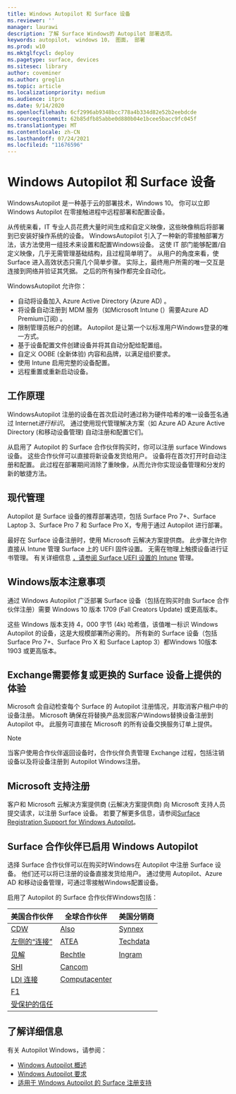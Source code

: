 ```yaml
---
title: Windows Autopilot 和 Surface 设备
ms.reviewer: ''
manager: laurawi
description: 了解 Surface Windows的 Autopilot 部署选项。
keywords: autopilot， windows 10， 图面， 部署
ms.prod: w10
ms.mktglfcycl: deploy
ms.pagetype: surface, devices
ms.sitesec: library
author: coveminer
ms.author: greglin
ms.topic: article
ms.localizationpriority: medium
ms.audience: itpro
ms.date: 9/14/2020
ms.openlocfilehash: 6cf2996ab9348bcc778a4b334d82e52b2eebdcde
ms.sourcegitcommit: 62b85dfb85abbe0d880b04e1bcee5bacc9fc045f
ms.translationtype: MT
ms.contentlocale: zh-CN
ms.lasthandoff: 07/24/2021
ms.locfileid: "11676596"
---
```

# <a name="windows-autopilot-and-surface-devices"></a>Windows Autopilot 和 Surface 设备

WindowsAutopilot 是一种基于云的部署技术，Windows 10。 你可以立即Windows Autopilot 在零接触进程中远程部署和配置设备。

从传统来看，IT 专业人员花费大量时间生成和自定义映像，这些映像稍后将部署到已安装好操作系统的设备。 WindowsAutopilot 引入了一种新的零接触部署方法，该方法使用一组技术来设置和配置Windows设备。 这使 IT 部门能够配置/自定义映像，几乎无需管理基础结构，且过程简单明了。 从用户的角度来看，使 Surface 进入高效状态只需几个简单步骤。 实际上，最终用户所需的唯一交互是连接到网络并验证其凭据。 之后的所有操作都完全自动化。

WindowsAutopilot 允许你：

- 自动将设备加入 Azure Active Directory (Azure AD) 。
- 将设备自动注册到 MDM 服务（如Microsoft Intune (）需要Azure AD Premium订阅) 。
- 限制管理员帐户的创建。 Autopilot 是让第一个以标准用户Windows登录的唯一方式。
- 基于设备配置文件创建设备并将其自动分配给配置组。
- 自定义 OOBE (全新体验) 内容和品牌，以满足组织要求。
- 使用 Intune 启用完整的设备配置。
- 远程重置或重新启动设备。

## <a name="how-it-works"></a>工作原理

WindowsAutopilot 注册的设备在首次启动时通过称为硬件哈希的唯一设备签名通过 Internet*进行标识*。 通过使用现代管理解决方案（如 Azure AD Azure Active Directory (和移动设备管理) 自动注册和配置它们。

从启用了 Autopilot 的 Surface 合作伙伴购买时，你可以注册 surface Windows设备。 这些合作伙伴可以直接将新设备发货给用户。 设备将在首次打开时自动注册和配置。 此过程在部署期间消除了重映像，从而允许你实现设备管理和分发的新的敏捷方法。

## <a name="modern-management"></a>现代管理

Autopilot 是 Surface 设备的推荐部署选项，包括 Surface Pro 7+、Surface Laptop 3、Surface Pro 7 和 Surface Pro X，专用于通过 Autopilot 进行部署。

 最好在 Surface 设备注册时，使用 Microsoft 云解决方案提供商。 此步骤允许你直接从 Intune 管理 Surface 上的 UEFI 固件设置。 无需在物理上触摸设备进行证书管理。 有关详细信息 [，请参阅 Surface UEFI 设置的 Intune](surface-manage-dfci-guide.md) 管理。

## <a name="windows-version-considerations"></a>Windows版本注意事项

通过 Windows Autopilot 广泛部署 Surface 设备（包括在购买时由 Surface 合作伙伴注册）需要 Windows 10 版本 1709 (Fall Creators Update) 或更高版本。

这些 Windows 版本支持 4，000 字节 (4k) 哈希值，该值唯一标识 Windows Autopilot 的设备，这是大规模部署所必需的。 所有新的 Surface 设备（包括 Surface Pro 7+、Surface Pro X 和 Surface Laptop 3）都Windows 10版本 1903 或更高版本。

## <a name="exchange-experience-on-surface-devices-in-need-of-repair-or-replacement"></a>Exchange需要修复或更换的 Surface 设备上提供的体验

Microsoft 会自动检查每个 Surface 的 Autopilot 注册情况，并取消客户租户中的设备注册。  Microsoft 确保在将替换产品发回客户Windows替换设备注册到 Autopilot 中。 此服务可直接在 Microsoft 的所有设备交换服务订单上提供。

> [!NOTE]
> 当客户使用合作伙伴返回设备时，合作伙伴负责管理 Exchange 过程，包括注销设备以及将设备注册到 Autopilot Windows注册。

## <a name="microsoft-support-registration"></a>Microsoft 支持注册

客户和 Microsoft 云解决方案提供商 (云解决方案提供商) 向 Microsoft 支持人员提交请求，以注册 Surface 设备。 若要了解更多信息，请参阅[Surface Registration Support for Windows Autopilot](surface-autopilot-registration-support.md)。

## <a name="surface-partners-enabled-for-windows-autopilot"></a>Surface 合作伙伴已启用 Windows Autopilot

选择 Surface 合作伙伴可以在购买时Windows在 Autopilot 中注册 Surface 设备。 他们还可以将已注册的设备直接发货给用户。 通过使用 Autopilot、Azure AD 和移动设备管理，可通过零接触Windows配置设备。

启用了 Autopilot 的 Surface 合作伙伴Windows包括：

| 美国合作伙伴 | 全球合作伙伴 | 美国分销商 |
|--------------|---------------|-------------------|
|  [CDW](https://www.cdw.com/) |  [Also](https://www.also.com/ec/cms5/da_2800/2800-msportal/products-and-solutions/surface/surface-is-more/surface-and-wa/index.jsp) |  [Synnex](https://www.synnexcorp.com/us/microsoft/surface-autopilot/)  |
|  [左侧的“连接”](https://www.connection.com/brand/microsoft/microsoft-surface)   |  [ATEA](https://www.atea.com/) |  [Techdata](https://www.techdata.com/)  |
|  [见解](https://www.insight.com/en_US/buy/partner/microsoft/surface/windows-autopilot.html)  |  [Bechtle](https://www.bechtle.com/marken/microsoft/microsoft-windows-autopilot) |  [Ingram](https://go.microsoft.com/fwlink/p/?LinkID=2128954)   |
|  [SHI](https://www.shi.com/Surface) |  [Cancom](https://www.cancom.de/) |    |
|  [LDI 连接](https://www.myldi.com/managed-it/)  |  [Computacenter](https://www.computacenter.com/uk) |    |
|  [F1](https://www.functiononeit.com/#empower)  |   |  |
|  [受保护的信任](https://go.microsoft.com/fwlink/p/?LinkID=2129005) | | |

## <a name="learn-more"></a>了解详细信息

有关 Autopilot Windows，请参阅：

- [Windows Autopilot 概述](/windows/deployment/windows-autopilot/windows-10-autopilot)
- [Windows Autopilot 要求](/windows/deployment/windows-autopilot/windows-autopilot-requirements)
- [适用于 Windows Autopilot 的 Surface 注册支持](surface-autopilot-registration-support.md)
